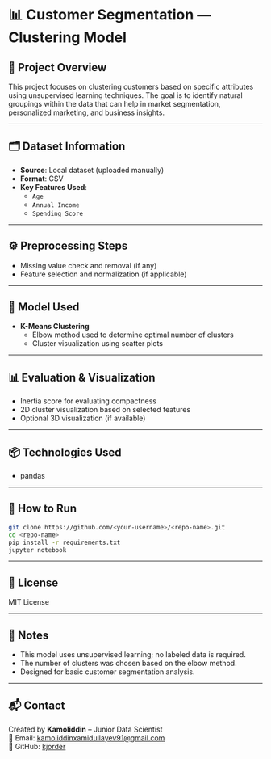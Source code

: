 # 📊 Customer Segmentation — Clustering Model

## 📌 Project Overview
This project focuses on clustering customers based on specific attributes using unsupervised learning techniques. The goal is to identify natural groupings within the data that can help in market segmentation, personalized marketing, and business insights.

---

## 🗂️ Dataset Information
- **Source**: Local dataset (uploaded manually)
- **Format**: CSV
- **Key Features Used**:
  - `Age`
  - `Annual Income`
  - `Spending Score`

---

## ⚙️ Preprocessing Steps
- Missing value check and removal (if any)
- Feature selection and normalization (if applicable)

---

## 🤖 Model Used
- **K-Means Clustering**
  - Elbow method used to determine optimal number of clusters
  - Cluster visualization using scatter plots

---

## 📊 Evaluation & Visualization
- Inertia score for evaluating compactness
- 2D cluster visualization based on selected features
- Optional 3D visualization (if available)

---

## 📦 Technologies Used
- pandas

---

## 🚀 How to Run

```bash
git clone https://github.com/<your-username>/<repo-name>.git
cd <repo-name>
pip install -r requirements.txt
jupyter notebook
```

---

## 📄 License
MIT License

---

## 📌 Notes
- This model uses unsupervised learning; no labeled data is required.
- The number of clusters was chosen based on the elbow method.
- Designed for basic customer segmentation analysis.

---

## 📬 Contact
Created by **Kamoliddin** – Junior Data Scientist  
📧 Email: [kamoliddinxamidullayev91@gmail.com](mailto:kamoliddinxamidullayev91@gmail.com)  
🔗 GitHub: [kjorder](https://github.com/kjorder)